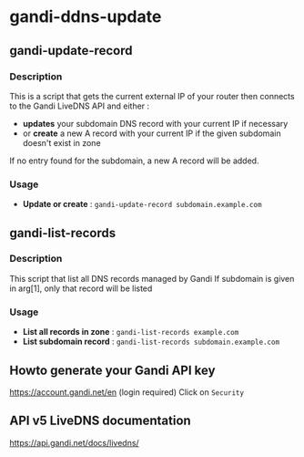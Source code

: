 # gandi-ddns-update

## gandi-update-record
### Description
This is a script that gets the current external IP of your router then connects to the Gandi LiveDNS API and either :
   - **updates** your subdomain DNS record with your current IP if necessary
   - or **create** a new A record with your current IP if the given subdomain doesn't exist in zone

If no entry found for the subdomain, a new A record will be added.

### Usage
- **Update or create** : `gandi-update-record subdomain.example.com` 

## gandi-list-records
### Description
This script that list all DNS records managed by Gandi
If subdomain is given in arg[1], only that record will be listed

### Usage
- **List all records in zone** : `gandi-list-records example.com`
- **List subdomain record** : `gandi-list-records subdomain.example.com`


## Howto generate your Gandi API key
https://account.gandi.net/en (login required) Click on `Security`

## API v5 LiveDNS documentation
https://api.gandi.net/docs/livedns/
